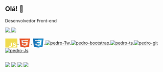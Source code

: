 ## Olá! 👋
Desenvolvedor Front-end
 <div>
  <a href="https://github.com/Pedro62669">
  <img height="180em" src="https://github-readme-stats.vercel.app/api?username=Pedro62669&show_icons=true&theme=dark&include_all_commits=true&count_private=true"/>
  <img height="180em" src="https://github-readme-stats.vercel.app/api/top-langs/?username=Pedro62669&layout=compact&langs_count=7&theme=dark"/>
</div>
<div style="display: inline_block"><br>
  <img align="center" alt="pedro-Js" height="30" width="40" src="https://raw.githubusercontent.com/devicons/devicon/master/icons/javascript/javascript-plain.svg">
 <img align="center" alt="pedro-HTML" height="30" width="40" src="https://raw.githubusercontent.com/devicons/devicon/master/icons/html5/html5-original.svg">
  <img align="center" alt="pedro-CSS" height="30" width="40" src="https://raw.githubusercontent.com/devicons/devicon/master/icons/css3/css3-original.svg">
  <img align="center" alt="pedro-Tw" height="30" width="40" src="https://icon.icepanel.io/Technology/svg/Tailwind-CSS.svg">
    <img align="center" alt="pedro-bootstrap" height="30" width="40" src="https://cdn.jsdelivr.net/gh/devicons/devicon/icons/bootstrap/bootstrap-original.svg">
 <img align="center" alt="pedro-ts" height="30" width="40" src="https://cdn.jsdelivr.net/gh/devicons/devicon/icons/typescript/typescript-plain.svg">
  <img align="center" alt="pedro-git" height="30" width="40" src="https://cdn.jsdelivr.net/gh/devicons/devicon/icons/git/git-original.svg">
 <img align="center" alt="pedro-Js" height="30" width="40" src="https://raw.githubusercontent.com/devicons/devicon/master/icons/hack/hack-plain.svg">
</div>
  
  ##
 
<div> 
  <a href="https://www.instagram.com/o_predokkkj/" target="_blank"><img src="https://img.shields.io/badge/-Instagram-%23E4405F?style=for-the-badge&logo=instagram&logoColor=white" target="_blank"></a>
 <a href="https://discord.com/users/398961797358419971" target="_blank"><img src="https://img.shields.io/badge/Discord-7289DA?style=for-the-badge&logo=discord&logoColor=white" target="_blank"></a> 
  <a href = "mailto:pedrohenrique62669@gmail.com" target="_blank"><img src="https://img.shields.io/badge/-Gmail-%23333?style=for-the-badge&logo=gmail&logoColor=white" target="_blank"></a>
  <a href="https://www.linkedin.com/in/pedro-domingues-6b8789194/" target="_blank"><img src="https://img.shields.io/badge/-LinkedIn-%230077B5?style=for-the-badge&logo=linkedin&logoColor=white" target="_blank"></a> 
</div>
